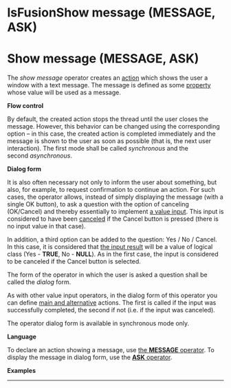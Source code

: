 # lsFusionShow message (MESSAGE, ASK)

# Show message (MESSAGE, ASK)

The *show message* operator creates an [action](lsFusionActions.md) which shows the user a window with a text message. The message is defined as some [property](lsFusionProperties.md) whose value will be used as a message.

**Flow control**

By default, the created action stops the thread until the user closes the message. However, this behavior can be changed using the corresponding option – in this case, the created action is completed immediately and the message is shown to the user as soon as possible (that is, the next user interaction). The first mode shall be called *synchronous* and the second *asynchronous*.

**Dialog form**

It is also often necessary not only to inform the user about something, but also, for example, to request confirmation to continue an action. For such cases, the operator allows, instead of simply displaying the message (with a single OK button), to ask a question with the option of canceling (OK/Cancel) and thereby essentially to implement [a value input](lsFusionValue_input.md). This input is considered to have been [canceled](Value-input_35520941.html#Valueinput-result) if the Cancel button is pressed (there is no input value in that case).

In addition, a third option can be added to the question: Yes / No / Cancel. In this case, it is considered that [the input result](Value-input_35520941.html#Valueinput-result) will be a value of logical class (Yes - **TRUE**, No - **NULL**). As in the first case, the input is considered to be canceled if the Cancel button is selected.

The form of the operator in which the user is asked a question shall be called the *dialog* form. 

As with other value input operators, in the dialog form of this operator you can define [main and alternative](Value-input_35520941.html#Valueinput-result) actions. The first is called if the input was successfully completed, the second if not (i.e. if the input was canceled).

The operator dialog form is available in synchronous mode only.

**Language**

To declare an action showing a message, use [the **MESSAGE** operator](lsFusionMESSAGE_operator.md). To display the message in dialog form, use the [**ASK** operator](lsFusionASK_operator.md).

**Examples**

************************************************


